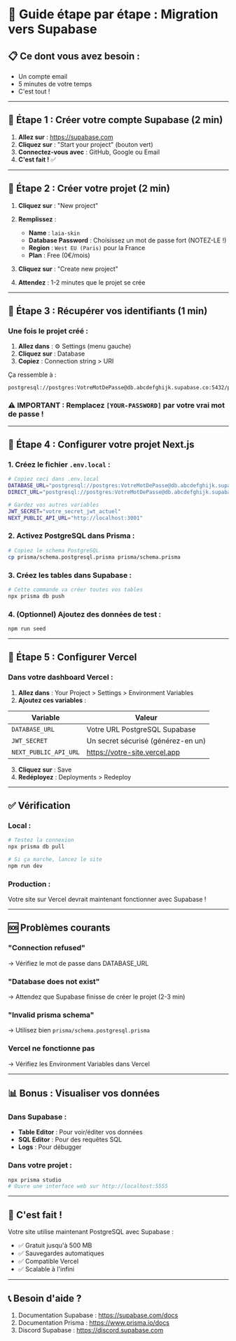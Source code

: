 # 🚀 Guide étape par étape : Migration vers Supabase

## 📋 Ce dont vous avez besoin :
- Un compte email
- 5 minutes de votre temps
- C'est tout !

---

## 🔷 Étape 1 : Créer votre compte Supabase (2 min)

1. **Allez sur** : https://supabase.com
2. **Cliquez sur** : "Start your project" (bouton vert)
3. **Connectez-vous avec** : GitHub, Google ou Email
4. **C'est fait !** ✅

---

## 🔷 Étape 2 : Créer votre projet (2 min)

1. **Cliquez sur** : "New project"
2. **Remplissez** :
   - **Name** : `laia-skin`
   - **Database Password** : Choisissez un mot de passe fort (NOTEZ-LE !)
   - **Region** : `West EU (Paris)` pour la France
   - **Plan** : Free (0€/mois)

3. **Cliquez sur** : "Create new project"
4. **Attendez** : 1-2 minutes que le projet se crée

---

## 🔷 Étape 3 : Récupérer vos identifiants (1 min)

### Une fois le projet créé :

1. **Allez dans** : ⚙️ Settings (menu gauche)
2. **Cliquez sur** : Database
3. **Copiez** : Connection string > URI

Ça ressemble à :
```
postgresql://postgres:VotreMotDePasse@db.abcdefghijk.supabase.co:5432/postgres
```

### ⚠️ IMPORTANT : Remplacez `[YOUR-PASSWORD]` par votre vrai mot de passe !

---

## 🔷 Étape 4 : Configurer votre projet Next.js

### 1. Créez le fichier `.env.local` :
```bash
# Copiez ceci dans .env.local
DATABASE_URL="postgresql://postgres:VotreMotDePasse@db.abcdefghijk.supabase.co:5432/postgres?pgbouncer=true"
DIRECT_URL="postgresql://postgres:VotreMotDePasse@db.abcdefghijk.supabase.co:5432/postgres"

# Gardez vos autres variables
JWT_SECRET="votre_secret_jwt_actuel"
NEXT_PUBLIC_API_URL="http://localhost:3001"
```

### 2. Activez PostgreSQL dans Prisma :
```bash
# Copiez le schema PostgreSQL
cp prisma/schema.postgresql.prisma prisma/schema.prisma
```

### 3. Créez les tables dans Supabase :
```bash
# Cette commande va créer toutes vos tables
npx prisma db push
```

### 4. (Optionnel) Ajoutez des données de test :
```bash
npm run seed
```

---

## 🔷 Étape 5 : Configurer Vercel

### Dans votre dashboard Vercel :

1. **Allez dans** : Your Project > Settings > Environment Variables
2. **Ajoutez ces variables** :

| Variable | Valeur |
|----------|--------|
| `DATABASE_URL` | Votre URL PostgreSQL Supabase |
| `JWT_SECRET` | Un secret sécurisé (générez-en un) |
| `NEXT_PUBLIC_API_URL` | https://votre-site.vercel.app |

3. **Cliquez sur** : Save
4. **Redéployez** : Deployments > Redeploy

---

## ✅ Vérification

### Local :
```bash
# Testez la connexion
npx prisma db pull

# Si ça marche, lancez le site
npm run dev
```

### Production :
Votre site sur Vercel devrait maintenant fonctionner avec Supabase !

---

## 🆘 Problèmes courants

### "Connection refused"
→ Vérifiez le mot de passe dans DATABASE_URL

### "Database does not exist"
→ Attendez que Supabase finisse de créer le projet (2-3 min)

### "Invalid prisma schema"
→ Utilisez bien `prisma/schema.postgresql.prisma`

### Vercel ne fonctionne pas
→ Vérifiez les Environment Variables dans Vercel

---

## 📊 Bonus : Visualiser vos données

### Dans Supabase :
- **Table Editor** : Pour voir/éditer vos données
- **SQL Editor** : Pour des requêtes SQL
- **Logs** : Pour débugger

### Dans votre projet :
```bash
npx prisma studio
# Ouvre une interface web sur http://localhost:5555
```

---

## 🎉 C'est fait !

Votre site utilise maintenant PostgreSQL avec Supabase :
- ✅ Gratuit jusqu'à 500 MB
- ✅ Sauvegardes automatiques
- ✅ Compatible Vercel
- ✅ Scalable à l'infini

---

## 📞 Besoin d'aide ?

1. Documentation Supabase : https://supabase.com/docs
2. Documentation Prisma : https://www.prisma.io/docs
3. Discord Supabase : https://discord.supabase.com